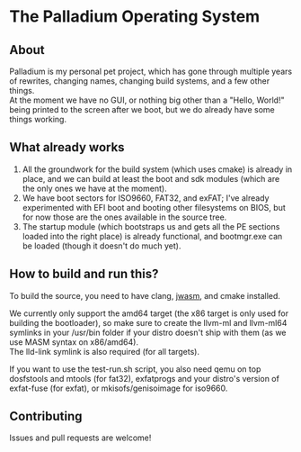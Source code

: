 # The Palladium Operating System

## About

Palladium is my personal pet project, which has gone through multiple years of rewrites, changing names, changing build systems, and a few other things.  
At the moment we have no GUI, or nothing big other than a "Hello, World!" being printed to the screen after we boot, but we do already have some things working.  

## What already works

1. All the groundwork for the build system (which uses cmake) is already in place, and we can build at least the boot and sdk modules (which are the only ones we have at the moment).
2. We have boot sectors for ISO9660, FAT32, and exFAT; I've already experimented with EFI boot and booting other filesystems on BIOS, but for now those are the ones available in the source tree.
3. The startup module (which bootstraps us and gets all the PE sections loaded into the right place) is already functional, and bootmgr.exe can be loaded (though it doesn't do much yet).

## How to build and run this?

To build the source, you need to have clang, [jwasm](https://github.com/Baron-von-Riedesel/JWasm), and cmake installed.

We currently only support the amd64 target (the x86 target is only used for building the bootloader), so make sure to create the llvm-ml and llvm-ml64 symlinks in your /usr/bin folder if your distro doesn't ship with them (as we use MASM syntax on x86/amd64).  
The lld-link symlink is also required (for all targets).

If you want to use the test-run.sh script, you also need qemu on top dosfstools and mtools (for fat32), exfatprogs and your distro's version of exfat-fuse (for exfat), or mkisofs/genisoimage for iso9660.

## Contributing

Issues and pull requests are welcome!
